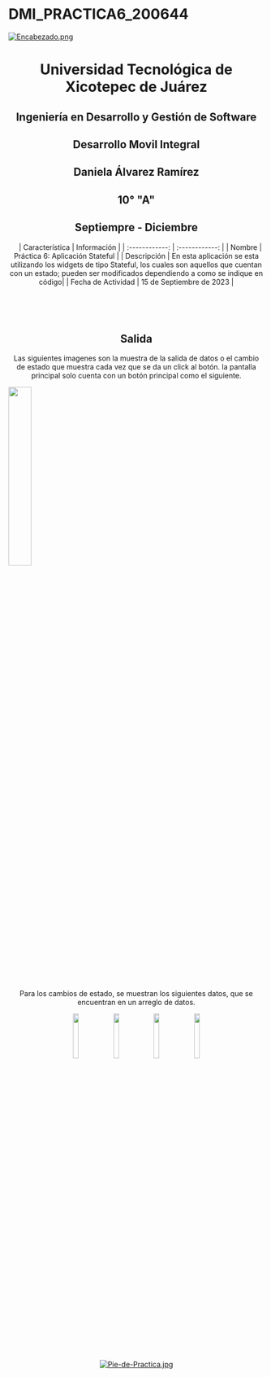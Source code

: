 # DMI_PRACTICA6_200644

[![Encabezado.png](https://i.postimg.cc/PJKtvHNC/Encabezado.png)](https://postimg.cc/K3kXCdPb)

<div align="center">
  
# Universidad Tecnológica de Xicotepec de Juárez

## Ingeniería en Desarrollo y Gestión de Software

## Desarrollo Movil Integral

## Daniela Álvarez Ramírez
 
## 10° "A"

## Septiempre - Diciembre


&nbsp;
&nbsp;
|  Característica |  Información |
| :------------: | :------------: |
| Nombre  |  Práctica 6: Aplicación Stateful |
| Descripción  |  En esta aplicación se esta utilizando los widgets de tipo Stateful, los cuales son aquellos que cuentan con un estado; pueden ser modificados dependiendo a como se indique en código|
|  Fecha de Actividad  |  15 de Septiembre de 2023  |

&nbsp;
&nbsp;

&nbsp;
&nbsp;

## Salida

Las siguientes imagenes son la muestra de la salida de datos o el cambio de estado que muestra cada vez que se da un click al botón. la pantalla principal solo cuenta con un botón principal como el siguiente.
<p align="justify">
<img src="https://github.com/Daniela06112002/DMI_PRACTICA6_200644/blob/main/screenshots/uno.jpg" width="30%"/>
</p>

Para los cambios de estado, se muestran los siguientes datos, que se encuentran en un arreglo de datos.
<p>
<img src="https://github.com/Daniela06112002/DMI_PRACTICA6_200644/blob/main/screenshots/dos.jpg" width="15%"/>
<img src="https://github.com/Daniela06112002/DMI_PRACTICA6_200644/blob/main/screenshots/tres.jpg" width="15%"/>
<img src="https://github.com/Daniela06112002/DMI_PRACTICA6_200644/blob/main/screenshots/cuatro.jpg" width="15%"/>
<img src="https://github.com/Daniela06112002/DMI_PRACTICA6_200644/blob/main/screenshots/cinco.jpg" width="15%"/>
</p>


<br>
<br>
<br>
<br>

[![Pie-de-Practica.jpg](https://i.postimg.cc/MKKZ2nrV/Pie-de-Practica.jpg)](https://postimg.cc/WtCc01V1)
